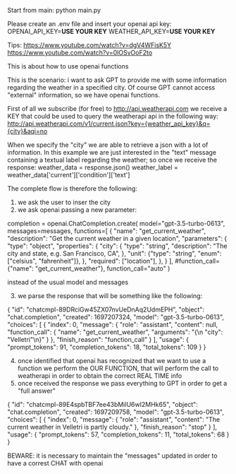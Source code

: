 Start from main: python main.py

Please create an .env file and insert your openai api key:
OPENAI_API_KEY=**USE YOUR KEY**
WEATHER_API_KEY=**USE YOUR KEY**

Tips:
https://www.youtube.com/watch?v=dgV4WFisK5Y
https://www.youtube.com/watch?v=0lOSvOoF2to

This is about how to use openai functions

This is the scenario: i want to ask GPT to provide me with some information regarding the weather in a specified city. Of course GPT cannot access "external" information, so we have openai functions.

First of all we subscribe (for free) to http://api.weatherapi.com
we receive a KEY that could be used to query the weatherapi api in the following way:
http://api.weatherapi.com/v1/current.json?key={weather_api_key}&q={city}&aqi=no

When we specify the "city" we are able to retrieve a json with a lot of information. In this example we are just interested in the "text" message containing a textual label regarding the weather; so once we receive the response:
weather_data = response.json()
weather_label = weather_data['current']['condition']['text']

The complete flow is therefore the following:

1. we ask the user to inser the city
2. we ask openai passing a new parameter:

completion = openai.ChatCompletion.create(
model="gpt-3.5-turbo-0613",
messages=messages,
functions=[
{
"name": "get_current_weather",
"description": "Get the current weather in a given location",
"parameters": {
"type": "object",
"properties": {
"city": {
"type": "string",
"description": "The city and state, e.g. San Francisco, CA",
},
"unit": {"type": "string", "enum": ["celsius", "fahrenheit"]},
},
"required": ["location"],
},
}
],
#function_call={"name": "get_current_weather"},
function_call="auto"
)

instead of the usual model and messages

3. we parse the response that will be something like the following:

{
"id": "chatcmpl-89DRciGw45ZX07nvUeDnAq2UdmEPH",
"object": "chat.completion",
"created": 1697207324,
"model": "gpt-3.5-turbo-0613",
"choices": [
{
"index": 0,
"message": {
"role": "assistant",
"content": null,
"function_call": {
"name": "get_current_weather",
"arguments": "{\n \"city\": \"Velletri\"\n}"
}
},
"finish_reason": "function_call"
}
],
"usage": {
"prompt_tokens": 91,
"completion_tokens": 18,
"total_tokens": 109
}
}

4. once identified that openai has recognized that we want to use a function we perform the OUR FUNCTION, that will perform the call to weatherapi in order to obtain the correct REAL TIME info
5. once received the response we pass everything to GPT in order to get a "full answer"

{
"id": "chatcmpl-89E4spbTBF7ee43bMilU6wI2MHk65",
"object": "chat.completion",
"created": 1697209758,
"model": "gpt-3.5-turbo-0613",
"choices": [
{
"index": 0,
"message": {
"role": "assistant",
"content": "The current weather in Velletri is partly cloudy."
},
"finish_reason": "stop"
}
],
"usage": {
"prompt_tokens": 57,
"completion_tokens": 11,
"total_tokens": 68
}
}

BEWARE: it is necessary to maintain the "messages" updated in order to have a correst CHAT with openai
